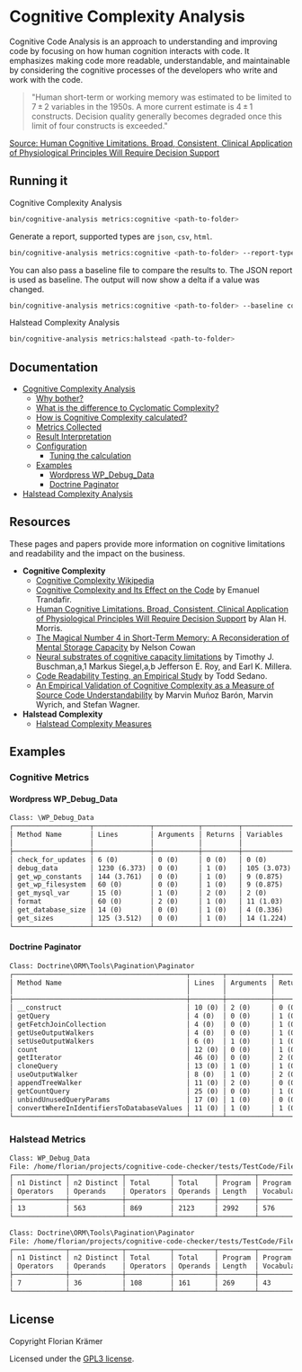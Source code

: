 # Cognitive Complexity Analysis

Cognitive Code Analysis is an approach to understanding and improving code by focusing on how human cognition interacts with code. It emphasizes making code more readable, understandable, and maintainable by considering the cognitive processes of the developers who write and work with the code.

> "Human short-term or working memory was estimated to be limited to 7 ± 2 variables in the 1950s. A more current estimate is 4 ± 1 constructs. Decision quality generally becomes degraded once this limit of four constructs is exceeded."

[Source: Human Cognitive Limitations. Broad, Consistent, Clinical Application of Physiological Principles Will Require Decision Support](https://www.ncbi.nlm.nih.gov/pmc/articles/PMC5822395/)

## Running it

Cognitive Complexity Analysis

```bash
bin/cognitive-analysis metrics:cognitive <path-to-folder>
```

Generate a report, supported types are `json`, `csv`, `html`.

```bash
bin/cognitive-analysis metrics:cognitive <path-to-folder> --report-type json --report-file cognitive.json
```

You can also pass a baseline file to compare the results to. The JSON report is used as baseline. The output will now show a delta if a value was changed.

```bash
bin/cognitive-analysis metrics:cognitive <path-to-folder> --baseline cognitive.json
```

Halstead Complexity Analysis

```bash
bin/cognitive-analysis metrics:halstead <path-to-folder>
```

## Documentation

* [Cognitive Complexity Analysis](./docs/Cognitive-Complexity-Analysis.md#cognitive-complexity-analysis)
  * [Why bother?](./docs/Cognitive-Complexity-Analysis.md#why-bother)
  * [What is the difference to Cyclomatic Complexity?](./docs/Cognitive-Complexity-Analysis.md#what-is-the-difference-to-cyclomatic-complexity)
  * [How is Cognitive Complexity calculated?](./docs/Cognitive-Complexity-Analysis.md#how-is-cognitive-complexity-calculated)
  * [Metrics Collected](./docs/Cognitive-Complexity-Analysis.md#metrics-collected)
  * [Result Interpretation](./docs/Cognitive-Complexity-Analysis.md#result-interpretation)
  * [Configuration](./docs/Configuration.md#configuration)
    * [Tuning the calculation](./docs/Configuration.md#tuning-the-calculation) 
  * [Examples](#examples)
    * [Wordpress WP_Debug_Data](#wordpress-wp_debug_data)
    * [Doctrine Paginator](#doctrine-paginator)
* [Halstead Complexity Analysis](./docs/Halstead-Complexity-Analysis.md)

## Resources

These pages and papers provide more information on cognitive limitations and readability and the impact on the business.

* **Cognitive Complexity**
  * [Cognitive Complexity Wikipedia](https://en.wikipedia.org/wiki/Cognitive_complexity)
  * [Cognitive Complexity and Its Effect on the Code](https://www.baeldung.com/java-cognitive-complexity) by Emanuel Trandafir.
  * [Human Cognitive Limitations. Broad, Consistent, Clinical Application of Physiological Principles Will Require Decision Support](https://www.ncbi.nlm.nih.gov/pmc/articles/PMC5822395/) by Alan H. Morris.
  * [The Magical Number 4 in Short-Term Memory: A Reconsideration of Mental Storage Capacity](https://www.researchgate.net/publication/11830840_The_Magical_Number_4_in_Short-Term_Memory_A_Reconsideration_of_Mental_Storage_Capacity) by Nelson Cowan
  * [Neural substrates of cognitive capacity limitations](https://www.ncbi.nlm.nih.gov/pmc/articles/PMC3131328/) by Timothy J. Buschman,a,1 Markus Siegel,a,b Jefferson E. Roy, and Earl K. Millera.
  * [Code Readability Testing, an Empirical Study](https://www.researchgate.net/publication/299412540_Code_Readability_Testing_an_Empirical_Study) by Todd Sedano.
  * [An Empirical Validation of Cognitive Complexity as a Measure of Source Code Understandability](https://arxiv.org/pdf/2007.12520) by Marvin Muñoz Barón, Marvin Wyrich, and Stefan Wagner.
* **Halstead Complexity**
  * [Halstead Complexity Measures](https://en.wikipedia.org/wiki/Halstead_complexity_measures)

## Examples

### Cognitive Metrics

#### Wordpress WP_Debug_Data

```txt
Class: \WP_Debug_Data
┌───────────────────┬──────────────┬───────────┬─────────┬─────────────┬────────────┬────────────┬────────────┬────────────┬────────────┐
│ Method Name       │ Lines        │ Arguments │ Returns │ Variables   │ Property   │ If         │ If Nesting │ Else       │ Cognitive  │
│                   │              │           │         │             │ Accesses   │            │ Level      │            │ Complexity │
├───────────────────┼──────────────┼───────────┼─────────┼─────────────┼────────────┼────────────┼────────────┼────────────┼────────────┤
│ check_for_updates │ 6 (0)        │ 0 (0)     │ 0 (0)   │ 0 (0)       │ 0 (0)      │ 0 (0)      │ 0 (0)      │ 0 (0)      │ 0          │
│ debug_data        │ 1230 (6.373) │ 0 (0)     │ 1 (0)   │ 105 (3.073) │ 20 (0.788) │ 58 (4.025) │ 3 (1.099)  │ 33 (3.497) │ 18.855     │
│ get_wp_constants  │ 144 (3.761)  │ 0 (0)     │ 1 (0)   │ 9 (0.875)   │ 0 (0)      │ 5 (1.099)  │ 1 (0)      │ 5 (1.609)  │ 7.345      │
│ get_wp_filesystem │ 60 (0)       │ 0 (0)     │ 1 (0)   │ 9 (0.875)   │ 0 (0)      │ 1 (0)      │ 1 (0)      │ 0 (0)      │ 0.875      │
│ get_mysql_var     │ 15 (0)       │ 1 (0)     │ 2 (0)   │ 2 (0)       │ 0 (0)      │ 1 (0)      │ 1 (0)      │ 0 (0)      │ 0          │
│ format            │ 60 (0)       │ 2 (0)     │ 1 (0)   │ 11 (1.03)   │ 0 (0)      │ 5 (1.099)  │ 1 (0)      │ 5 (1.609)  │ 3.738      │
│ get_database_size │ 14 (0)       │ 0 (0)     │ 1 (0)   │ 4 (0.336)   │ 1 (0)      │ 1 (0)      │ 1 (0)      │ 0 (0)      │ 0.336      │
│ get_sizes         │ 125 (3.512)  │ 0 (0)     │ 1 (0)   │ 14 (1.224)  │ 0 (0)      │ 9 (1.946)  │ 2 (0.693)  │ 5 (1.609)  │ 8.984      │
└───────────────────┴──────────────┴───────────┴─────────┴─────────────┴────────────┴────────────┴────────────┴────────────┴────────────┘
```

#### Doctrine Paginator

```txt
Class: Doctrine\ORM\Tools\Pagination\Paginator
┌───────────────────────────────────────────┬────────┬───────────┬─────────┬───────────┬──────────┬───────┬────────────┬───────────┬────────────┐
│ Method Name                               │ Lines  │ Arguments │ Returns │ Variables │ Property │ If    │ If Nesting │ Else      │ Cognitive  │
│                                           │        │           │         │           │ Accesses │       │ Level      │           │ Complexity │
├───────────────────────────────────────────┼────────┼───────────┼─────────┼───────────┼──────────┼───────┼────────────┼───────────┼────────────┤
│ __construct                               │ 10 (0) │ 2 (0)     │ 0 (0)   │ 1 (0)     │ 1 (0)    │ 1 (0) │ 1 (0)      │ 0 (0)     │ 0          │
│ getQuery                                  │ 4 (0)  │ 0 (0)     │ 1 (0)   │ 1 (0)     │ 1 (0)    │ 0 (0) │ 0 (0)      │ 0 (0)     │ 0          │
│ getFetchJoinCollection                    │ 4 (0)  │ 0 (0)     │ 1 (0)   │ 1 (0)     │ 1 (0)    │ 0 (0) │ 0 (0)      │ 0 (0)     │ 0          │
│ getUseOutputWalkers                       │ 4 (0)  │ 0 (0)     │ 1 (0)   │ 1 (0)     │ 1 (0)    │ 0 (0) │ 0 (0)      │ 0 (0)     │ 0          │
│ setUseOutputWalkers                       │ 6 (0)  │ 1 (0)     │ 1 (0)   │ 1 (0)     │ 1 (0)    │ 0 (0) │ 0 (0)      │ 0 (0)     │ 0          │
│ count                                     │ 12 (0) │ 0 (0)     │ 1 (0)   │ 1 (0)     │ 1 (0)    │ 1 (0) │ 1 (0)      │ 0 (0)     │ 0          │
│ getIterator                               │ 46 (0) │ 0 (0)     │ 2 (0)   │ 9 (0.875) │ 2 (0)    │ 3 (0) │ 2 (0.693)  │ 2 (0.693) │ 2.262      │
│ cloneQuery                                │ 13 (0) │ 1 (0)     │ 1 (0)   │ 3 (0.182) │ 0 (0)    │ 0 (0) │ 0 (0)      │ 0 (0)     │ 0.182      │
│ useOutputWalker                           │ 8 (0)  │ 1 (0)     │ 2 (0)   │ 1 (0)     │ 1 (0)    │ 1 (0) │ 1 (0)      │ 0 (0)     │ 0          │
│ appendTreeWalker                          │ 11 (0) │ 2 (0)     │ 0 (0)   │ 1 (0)     │ 0 (0)    │ 1 (0) │ 1 (0)      │ 0 (0)     │ 0          │
│ getCountQuery                             │ 25 (0) │ 0 (0)     │ 1 (0)   │ 4 (0.336) │ 1 (0)    │ 2 (0) │ 1 (0)      │ 1 (0)     │ 0.336      │
│ unbindUnusedQueryParams                   │ 17 (0) │ 1 (0)     │ 0 (0)   │ 6 (0.588) │ 0 (0)    │ 1 (0) │ 1 (0)      │ 0 (0)     │ 0.588      │
│ convertWhereInIdentifiersToDatabaseValues │ 11 (0) │ 1 (0)     │ 1 (0)   │ 5 (0.47)  │ 1 (0)    │ 0 (0) │ 0 (0)      │ 0 (0)     │ 0.47       │
└───────────────────────────────────────────┴────────┴───────────┴─────────┴───────────┴──────────┴───────┴────────────┴───────────┴────────────┘

```

### Halstead Metrics

```txt
Class: WP_Debug_Data
File: /home/florian/projects/cognitive-code-checker/tests/TestCode/FileWithTwoClasses.php
┌─────────────┬─────────────┬───────────┬──────────┬─────────┬────────────┬──────────┬────────────┬───────────┬──────────┐
│ n1 Distinct │ n2 Distinct │ Total     │ Total    │ Program │ Program    │ Volume   │ Difficulty │ Effort    │ Possible │
│ Operators   │ Operands    │ Operators │ Operands │ Length  │ Vocabulary │          │            │           │ Bugs     │
├─────────────┼─────────────┼───────────┼──────────┼─────────┼────────────┼──────────┼────────────┼───────────┼──────────┤
│ 13          │ 563         │ 869       │ 2123     │ 2992    │ 576        │ 27436.42 │ 24.51      │ 672484.58 │ 9.15     │
└─────────────┴─────────────┴───────────┴──────────┴─────────┴────────────┴──────────┴────────────┴───────────┴──────────┘

Class: Doctrine\ORM\Tools\Pagination\Paginator
File: /home/florian/projects/cognitive-code-checker/tests/TestCode/FileWithTwoClasses.php
┌─────────────┬─────────────┬───────────┬──────────┬─────────┬────────────┬─────────┬────────────┬──────────┬──────────┐
│ n1 Distinct │ n2 Distinct │ Total     │ Total    │ Program │ Program    │ Volume  │ Difficulty │ Effort   │ Possible │
│ Operators   │ Operands    │ Operators │ Operands │ Length  │ Vocabulary │         │            │          │ Bugs     │
├─────────────┼─────────────┼───────────┼──────────┼─────────┼────────────┼─────────┼────────────┼──────────┼──────────┤
│ 7           │ 36          │ 108       │ 161      │ 269     │ 43         │ 1459.67 │ 15.65      │ 22847.82 │ 0.49     │
└─────────────┴─────────────┴───────────┴──────────┴─────────┴────────────┴─────────┴────────────┴──────────┴──────────┘
```

## License

Copyright Florian Krämer

Licensed under the [GPL3 license](LICENSE).
